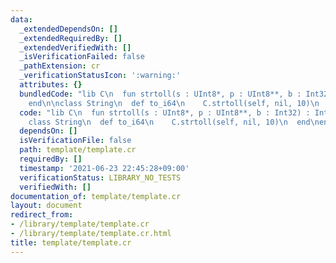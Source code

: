 ```yaml
---
data:
  _extendedDependsOn: []
  _extendedRequiredBy: []
  _extendedVerifiedWith: []
  _isVerificationFailed: false
  _pathExtension: cr
  _verificationStatusIcon: ':warning:'
  attributes: {}
  bundledCode: "lib C\n  fun strtoll(s : UInt8*, p : UInt8**, b : Int32) : Int64\n\
    end\n\nclass String\n  def to_i64\n    C.strtoll(self, nil, 10)\n  end\nend\n"
  code: "lib C\n  fun strtoll(s : UInt8*, p : UInt8**, b : Int32) : Int64\nend\n\n\
    class String\n  def to_i64\n    C.strtoll(self, nil, 10)\n  end\nend\n"
  dependsOn: []
  isVerificationFile: false
  path: template/template.cr
  requiredBy: []
  timestamp: '2021-06-23 22:45:28+09:00'
  verificationStatus: LIBRARY_NO_TESTS
  verifiedWith: []
documentation_of: template/template.cr
layout: document
redirect_from:
- /library/template/template.cr
- /library/template/template.cr.html
title: template/template.cr
---
```


